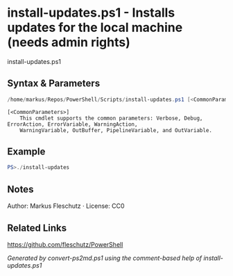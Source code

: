 # install-updates.ps1 - Installs updates for the local machine (needs admin rights)

install-updates.ps1

## Syntax & Parameters
```powershell
/home/markus/Repos/PowerShell/Scripts/install-updates.ps1 [<CommonParameters>]
```

```
[<CommonParameters>]
    This cmdlet supports the common parameters: Verbose, Debug, ErrorAction, ErrorVariable, WarningAction, 
    WarningVariable, OutBuffer, PipelineVariable, and OutVariable.
```

## Example
```powershell
PS>./install-updates
```


## Notes
Author: Markus Fleschutz · License: CC0

## Related Links
https://github.com/fleschutz/PowerShell

*Generated by convert-ps2md.ps1 using the comment-based help of install-updates.ps1*
